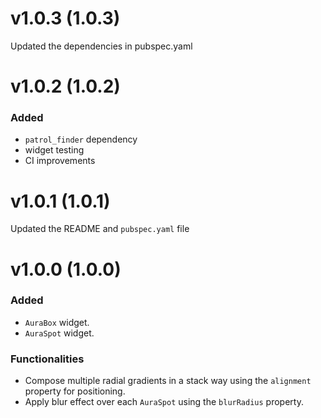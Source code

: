 # v1.0.3 (1.0.3)

Updated the dependencies in pubspec.yaml

# v1.0.2 (1.0.2)

### Added
- `patrol_finder` dependency
- widget testing
- CI improvements

# v1.0.1 (1.0.1)

Updated the README and `pubspec.yaml` file

# v1.0.0 (1.0.0)

### Added
- `AuraBox` widget.
- `AuraSpot` widget.

### Functionalities
- Compose multiple radial gradients in a stack way using the `alignment` property for positioning.
- Apply blur effect over each `AuraSpot` using the `blurRadius` property.
